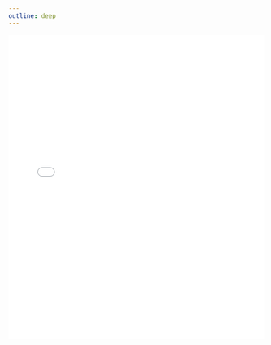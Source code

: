 ```yaml
---
outline: deep
---
```

  
<iframe width="100%" height="600" src="test_leaflet.html" style="border: none" />

## Les couches
### Les cartes classifiées
nous avons utilisés 2 cartes classifiées importées sous forme de couches distinctes : 

- Cropped classification lvl3 : réalisée par JOURDAIN Vincent, et moi-même, elle est issue d'un modèle de classification RandomForesg appliqué à une petite zone d'étude, et donc avec un échantillonnage faible.

- Complete classification lvl3 : Créée par le groupe de PINNA Anne-Sophie, je l'utilise ici à titre de comparaison. En effet, ils ont effectué le même travail de classification, avec des hyperparamètres légèrement différents mais surtout, une zone de calcul bien plus vaste.

### Paramétrage des flux WMS aavec GeoCoder
La méthode suivie pour la réalisation de cette carte est celle vue dans le cours de M. JEGOUD, à savoir la création et la consommation d'un flux WMS à partir d'un fichier raster GeoTiff depuis le server GeoServer. 

Nous avons ainsi importé notre carte classifié sur le GeoServer, paramètré le flux WMS correspondant et créé un style approprié. 

Nous avons ensuite importé la carte du groupe d'Anne-Sophie PINNA en y applicant le même fichier de style que précédemment, afin de faciliter la comparaison avec notre carte. 

### Interprétation de la qualité de classification
Sur notre zone de travail, nous pouvons visuellement noter quelques différences de classification. Au niveau de la forêt d'Eaunes, la classification complète a produit plus de pixels résiduels que dans le cas de notre classification réduite, mais une meilleure détection des zones boisées ou non. 

Même constat sur les zones plus à l'Ouest : notre classification réduite présente des résultats bien plus uniformes, mais vraissemblablement plus réalistes.

Ces approximations ne permettent pas, dans notre cas d'étude, d'affirmer l'impact positif de la taille de la zone d'étude sur la qualité des résultats. Le problème est ailleurs, et certainement dans l'inéquilibre représentation des classes. Dans notre classification réduite comme dans celle du groupe de PINNA Anne-Sophie, nous remarquons aisément l'omniprésence de la classe "Chêne pur^," dont la sur-représentation dans la zone d'étude dégrade la qualité de prédiction.

La superposition des couches de classifications avec les images satellites met en exergue  l'inadéquation entre la problématique étudiée et la résolution spatiale utilisée. A vue d'oeil, le modèle n'est adapté qu'à l'analyse de groupes d'arbres, composés d'au moins 2 ou 3 individus, où alors d'individus aux caractèristiques dendrométriques très développés. Dans des forêts homogènes, jeunes, à faible diversité spécifique et avec quelques espèces sur-dominantes, une telle résolution ne permet pas d'appréhender efficacement la diversité des populations du milieu.

## Les fonds de carte
- [IGN SCAN TOPO25](https://geoservices.ign.fr/documentation/donnees/cartes/scan25) : collection d'images cartographiques numériques en couleurs, issue du fonds cartographique au 1 : 25 000 Type 2010.

- [Utagawa VTT](https://www.utagawavtt.com/) : carte mondiale focalisée sur la pratique du VTT. Elle affiche en particulier :
    - Les reliefs ombragés et les lignes de niveaux,
    - Les artefacts utiles pour le VTT ou l'itinérance (parkings, gares, sommets, cols, gués, magasins de vélo, points d'eau),
    - Les chemins et sentiers sont mis en avant versus les routes importantes et autoroutes,
    - Les remontées mécaniques 🚠,
    - Les sentiers interdits ou non praticables à VTT (en rouge) ❌,
    - Les zones de biodiversité 🐝 où le VTT est interdit totalement (en rouge) ou partiellement (en violet).

- [OpenTopoMaps](https://wiki.openstreetmap.org/wiki/FR:OpenTopoMap) :  cartes topographiques à partir de données OSM et SRTM.

- [Cylce OpenStreetMaps](https://github.com/cyclosm/cyclosm-cartocss-style) : carte internationale des voies cyclables fondée sur les données OSM.

- [OpenStreetMaps](https://www.openstreetmap.fr/) : carte ouverte et collaborative du monde.


::: warning Attention
Toute coïncidence entre la nature des données affichées et un certain attrait de l'auteur pour les sports de montagne serait fortuite.
:::
